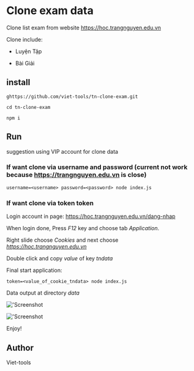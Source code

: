 # Clone exam data

Clone list exam from website https://hoc.trangnguyen.edu.vn

Clone include:

- Luyện Tập

- Bài Giải

## install

`ghttps://github.com/viet-tools/tn-clone-exam.git`

`cd tn-clone-exam`

`npm i`

## Run

suggestion using VIP account for clone data

### If want clone via username and password (current not work because https://trangnguyen.edu.vn is close)

`username=<username> password=<password> node index.js`

### If want clone via token token

Login account in page: https://hoc.trangnguyen.edu.vn/dang-nhap

When login done, Press *F12* key and choose tab *Application*.

Right slide choose *Cookies* and next choose *https://hoc.trangnguyen.edu.vn*

Double click and copy *value* of key *tndata*

Final start application:

`token=<value_of_cookie_tndata> node index.js`

Data output at directory *data*

!['Screenshot](https://github.com/viet-tools/tn-register-multiple-account/blob/master/Screenshot.png?raw=true)

!['Screenshot](https://github.com/viet-tools/tn-register-multiple-account/blob/master/Screenshot.png?raw=true)

Enjoy!

## Author

Viet-tools
